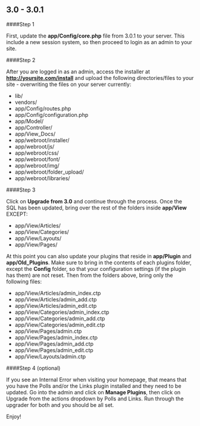 3.0 - 3.0.1
-----------

####Step 1

First, update the <strong>app/Config/core.php</strong> file from 3.0.1 to your server. This include a new session system, so then proceed to login as an admin to your site.

####Step 2

After you are logged in as an admin, access the installer at <strong>http://yoursite.com/install</strong> and upload the following directories/files to your site - overwriting the files on
your server currently:

* lib/
* vendors/
* app/Config/routes.php
* app/Config/configuration.php
* app/Model/
* app/Controller/
* app/View_Docs/
* app/webroot/installer/
* app/webroot/js/
* app/webroot/css/
* app/webroot/font/
* app/webroot/img/
* app/webroot/folder_upload/
* app/webroot/libraries/

####Step 3

Click on <strong>Upgrade from 3.0</strong> and continue through the process. Once the SQL has been updated, bring over the rest of the folders inside <strong>app/View</strong> EXCEPT:

* app/View/Articles/
* app/View/Categories/
* app/View/Layouts/
* app/View/Pages/

At this point you can also update your plugins that reside in <strong>app/Plugin</strong> and <strong>app/Old_Plugins</strong>. Make sure to bring in the contents of each plugins
folder, except the <strong>Config</strong> folder, so that your configuration settings (if the plugin has them) are not reset. Then from the folders above, bring only the
following files:

* app/View/Articles/admin_index.ctp
* app/View/Articles/admin_add.ctp
* app/View/Articles/admin_edit.ctp
* app/View/Categories/admin_index.ctp
* app/View/Categories/admin_add.ctp
* app/View/Categories/admin_edit.ctp
* app/View/Pages/admin.ctp
* app/View/Pages/admin_index.ctp
* app/View/Pages/admin_add.ctp
* app/View/Pages/admin_edit.ctp
* app/View/Layouts/admin.ctp

####Step 4 (optional)

If you see an Internal Error when visiting your homepage, that means that you have the Polls and/or the Links plugin installed and they need to be updated. Go into the admin and click on
<strong>Manage Plugins</strong>, then click on Upgrade from the actions dropdown by Polls and Links. Run through the upgrader for both and you should be all set.

Enjoy!